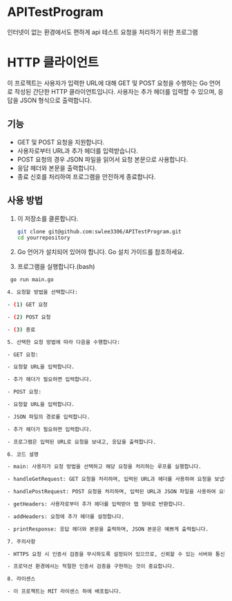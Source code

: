 # APITestProgram
인터넷이 없는 환경에서도 편하게 api 테스트 요청을 처리하기 위한 프로그램

# HTTP 클라이언트

이 프로젝트는 사용자가 입력한 URL에 대해 GET 및 POST 요청을 수행하는 Go 언어로 작성된 간단한 HTTP 클라이언트입니다. 사용자는 추가 헤더를 입력할 수 있으며, 응답을 JSON 형식으로 출력합니다.

## 기능

- GET 및 POST 요청을 지원합니다.
- 사용자로부터 URL과 추가 헤더를 입력받습니다.
- POST 요청의 경우 JSON 파일을 읽어서 요청 본문으로 사용합니다.
- 응답 헤더와 본문을 출력합니다.
- 종료 신호를 처리하여 프로그램을 안전하게 종료합니다.

## 사용 방법

1. 이 저장소를 클론합니다.

   ```bash
   git clone git@github.com:swlee3306/APITestProgram.git
   cd yourrepository

2. Go 언어가 설치되어 있어야 합니다. Go 설치 가이드를 참조하세요.

3. 프로그램을 실행합니다.(bash)
  
  ```bash
   go run main.go

4. 요청할 방법을 선택합니다:

- (1) GET 요청

- (2) POST 요청

- (3) 종료

5. 선택한 요청 방법에 따라 다음을 수행합니다:

- GET 요청:

- 요청할 URL을 입력합니다.

- 추가 헤더가 필요하면 입력합니다.

- POST 요청:

- 요청할 URL을 입력합니다.

- JSON 파일의 경로를 입력합니다.

- 추가 헤더가 필요하면 입력합니다.

- 프로그램은 입력된 URL로 요청을 보내고, 응답을 출력합니다.

6. 코드 설명

- main: 사용자가 요청 방법을 선택하고 해당 요청을 처리하는 루프를 실행합니다.

- handleGetRequest: GET 요청을 처리하며, 입력된 URL과 헤더를 사용하여 요청을 보냅니다.

- handlePostRequest: POST 요청을 처리하며, 입력된 URL과 JSON 파일을 사용하여 요청을 보냅니다.

- getHeaders: 사용자로부터 추가 헤더를 입력받아 맵 형태로 반환합니다.

- addHeaders: 요청에 추가 헤더를 설정합니다.

- printResponse: 응답 헤더와 본문을 출력하며, JSON 본문은 예쁘게 출력됩니다.

7. 주의사항

- HTTPS 요청 시 인증서 검증을 무시하도록 설정되어 있으므로, 신뢰할 수 있는 서버와 통신할 때만 사용해야 합니다.

- 프로덕션 환경에서는 적절한 인증서 검증을 구현하는 것이 중요합니다.

8. 라이센스

- 이 프로젝트는 MIT 라이센스 하에 배포됩니다.

